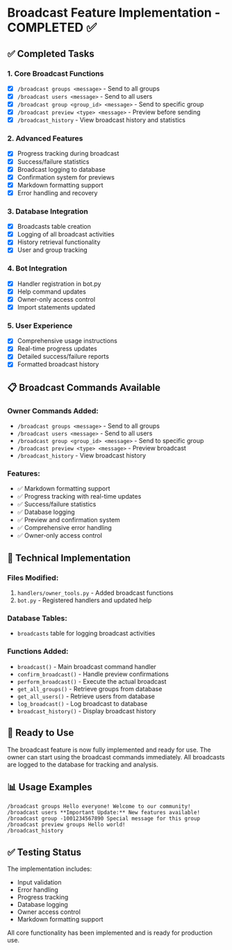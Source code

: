 # Broadcast Feature Implementation - COMPLETED ✅

## ✅ Completed Tasks

### 1. Core Broadcast Functions
- [x] `/broadcast groups <message>` - Send to all groups
- [x] `/broadcast users <message>` - Send to all users
- [x] `/broadcast group <group_id> <message>` - Send to specific group
- [x] `/broadcast preview <type> <message>` - Preview before sending
- [x] `/broadcast_history` - View broadcast history and statistics

### 2. Advanced Features
- [x] Progress tracking during broadcast
- [x] Success/failure statistics
- [x] Broadcast logging to database
- [x] Confirmation system for previews
- [x] Markdown formatting support
- [x] Error handling and recovery

### 3. Database Integration
- [x] Broadcasts table creation
- [x] Logging of all broadcast activities
- [x] History retrieval functionality
- [x] User and group tracking

### 4. Bot Integration
- [x] Handler registration in bot.py
- [x] Help command updates
- [x] Owner-only access control
- [x] Import statements updated

### 5. User Experience
- [x] Comprehensive usage instructions
- [x] Real-time progress updates
- [x] Detailed success/failure reports
- [x] Formatted broadcast history

## 📋 Broadcast Commands Available

### Owner Commands Added:
- `/broadcast groups <message>` - Send to all groups
- `/broadcast users <message>` - Send to all users
- `/broadcast group <group_id> <message>` - Send to specific group
- `/broadcast preview <type> <message>` - Preview broadcast
- `/broadcast_history` - View broadcast history

### Features:
- ✅ Markdown formatting support
- ✅ Progress tracking with real-time updates
- ✅ Success/failure statistics
- ✅ Database logging
- ✅ Preview and confirmation system
- ✅ Comprehensive error handling
- ✅ Owner-only access control

## 🔧 Technical Implementation

### Files Modified:
1. `handlers/owner_tools.py` - Added broadcast functions
2. `bot.py` - Registered handlers and updated help

### Database Tables:
- `broadcasts` table for logging broadcast activities

### Functions Added:
- `broadcast()` - Main broadcast command handler
- `confirm_broadcast()` - Handle preview confirmations
- `perform_broadcast()` - Execute the actual broadcast
- `get_all_groups()` - Retrieve groups from database
- `get_all_users()` - Retrieve users from database
- `log_broadcast()` - Log broadcast to database
- `broadcast_history()` - Display broadcast history

## 🚀 Ready to Use

The broadcast feature is now fully implemented and ready for use. The owner can start using the broadcast commands immediately. All broadcasts are logged to the database for tracking and analysis.

## 📊 Usage Examples

```
/broadcast groups Hello everyone! Welcome to our community!
/broadcast users **Important Update:** New features available!
/broadcast group -1001234567890 Special message for this group
/broadcast preview groups Hello world!
/broadcast_history
```

## ✅ Testing Status

The implementation includes:
- Input validation
- Error handling
- Progress tracking
- Database logging
- Owner access control
- Markdown formatting support

All core functionality has been implemented and is ready for production use.
